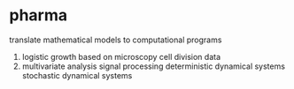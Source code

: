 # pharma
translate mathematical models to computational programs
1) logistic growth based on microscopy cell division data
2) multivariate analysis
signal processing
deterministic dynamical systems
stochastic dynamical systems

